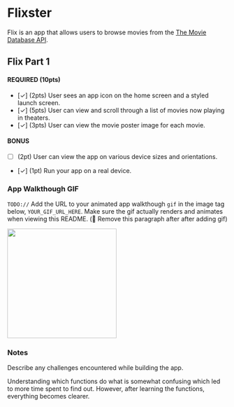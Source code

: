 # Flixster

Flix is an app that allows users to browse movies from the [The Movie Database API](http://docs.themoviedb.apiary.io/#).

## Flix Part 1

#### REQUIRED (10pts)
- [✓] (2pts) User sees an app icon on the home screen and a styled launch screen.
- [✓] (5pts) User can view and scroll through a list of movies now playing in theaters.
- [✓] (3pts) User can view the movie poster image for each movie.

#### BONUS
- [ ] (2pt) User can view the app on various device sizes and orientations.
- [✓] (1pt) Run your app on a real device.

### App Walkthough GIF
`TODO://` Add the URL to your animated app walkthough `gif` in the image tag below, `YOUR_GIF_URL_HERE`. Make sure the gif actually renders and animates when viewing this README. (🚫 Remove this paragraph after after adding gif)

<img src="https://i.imgur.com/SnwmGdX.gif" width=250><br>

### Notes
Describe any challenges encountered while building the app.

Understanding which functions do what is somewhat confusing which led to more time spent to find out. However, after learning the functions, everything becomes clearer.
